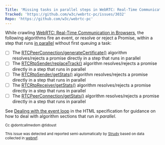 ```yaml
---
Title: 'Missing tasks in parallel steps in WebRTC: Real-Time Communication in Browsers'
Tracked: 'https://github.com/w3c/webrtc-pc/issues/3032'
Repo: 'https://github.com/w3c/webrtc-pc'
---
```


While crawling [WebRTC: Real-Time Communication in Browsers](https://w3c.github.io/webrtc-pc/), the following algorithms fire an event, or resolve or reject a Promise, within a step that runs [in parallel](https://html.spec.whatwg.org/multipage/infrastructure.html#in-parallel) without first queuing a task:
* [ ] The [RTCPeerConnection/generateCertificate()](https://w3c.github.io/webrtc-pc/#dom-rtcpeerconnection-generatecertificate) algorithm resolves/rejects a promise directly in a step that runs in parallel
* [ ] The [RTCRtpSender/replaceTrack()](https://w3c.github.io/webrtc-pc/#dom-rtcrtpsender-replacetrack) algorithm resolves/rejects a promise directly in a step that runs in parallel
* [ ] The [RTCRtpSender/getStats()](https://w3c.github.io/webrtc-pc/#widl-RTCRtpSender-getStats-Promise-RTCStatsReport) algorithm resolves/rejects a promise directly in a step that runs in parallel
* [ ] The [RTCRtpReceiver/getStats()](https://w3c.github.io/webrtc-pc/#widl-RTCRtpReceiver-getStats-Promise-RTCStatsReport) algorithm resolves/rejects a promise directly in a step that runs in parallel
* [ ] The [RTCPeerConnection/getStats()](https://w3c.github.io/webrtc-pc/#widl-RTCPeerConnection-getStats-Promise-RTCStatsReport--MediaStreamTrack-selector) algorithm resolves/rejects a promise directly in a step that runs in parallel

See [Dealing with the event loop](https://html.spec.whatwg.org/multipage/webappapis.html#event-loop-for-spec-authors) in the HTML specification for guidance on how to deal with algorithm sections that run *in parallel*.

<sub>Cc @dontcallmedom @tidoust</sub>

<sub>This issue was detected and reported semi-automatically by [Strudy](https://github.com/w3c/strudy/) based on data collected in [webref](https://github.com/w3c/webref/).</sub>
